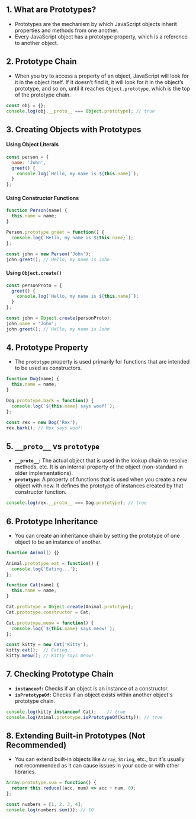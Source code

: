 ## 1. What are Prototypes?

* Prototypes are the mechanism by which JavaScript objects inherit properties and methods from one another.
* Every JavaScript object has a prototype property, which is a reference to another object.

## 2. Prototype Chain

* When you try to access a property of an object, JavaScript will look for it in the object itself. If it doesn’t find it, it will look for it in the object’s prototype, and so on, until it reaches `Object.prototype`, which is the top of the prototype chain.
```javascript
const obj = {};
console.log(obj.__proto__ === Object.prototype); // true
```

## 3. Creating Objects with Prototypes

#### Using Object Literals
```javascript
const person = {
  name: 'John',
  greet() {
    console.log(`Hello, my name is ${this.name}`);
  }
};
```

#### Using Constructor Functions
```javascript
function Person(name) {
  this.name = name;
}

Person.prototype.greet = function() {
  console.log(`Hello, my name is ${this.name}`);
};

const john = new Person('John');
john.greet(); // Hello, my name is John
```

#### Using `Object.create()`
```javascript
const personProto = {
  greet() {
    console.log(`Hello, my name is ${this.name}`);
  }
};

const john = Object.create(personProto);
john.name = 'John';
john.greet(); // Hello, my name is John
```

## 4. Prototype Property

* The `prototype` property is used primarily for functions that are intended to be used as constructors.
```javascript
function Dog(name) {
  this.name = name;
}

Dog.prototype.bark = function() {
  console.log(`${this.name} says woof!`);
};

const rex = new Dog('Rex');
rex.bark(); // Rex says woof!
```

## 5. `__proto__` vs `prototype`

* **`__proto__`:** The actual object that is used in the lookup chain to resolve methods, etc. It is an internal property of the object (non-standard in older implementations).
* **`prototype`:** A property of functions that is used when you create a new object with new. It defines the prototype of instances created by that constructor function.
```javascript
console.log(rex.__proto__ === Dog.prototype); // true
```

## 6. Prototype Inheritance

* You can create an inheritance chain by setting the prototype of one object to be an instance of another.
```javascript
function Animal() {}

Animal.prototype.eat = function() {
  console.log('Eating...');
};

function Cat(name) {
  this.name = name;
}

Cat.prototype = Object.create(Animal.prototype);
Cat.prototype.constructor = Cat;

Cat.prototype.meow = function() {
  console.log(`${this.name} says meow!`);
};

const kitty = new Cat('Kitty');
kitty.eat();  // Eating...
kitty.meow(); // Kitty says meow!
```

## 7. Checking Prototype Chain

* **`instanceof`:** Checks if an object is an instance of a constructor.
* **`isPrototypeOf`:** Checks if an object exists within another object's prototype chain.
```javascript
console.log(kitty instanceof Cat);    // true
console.log(Animal.prototype.isPrototypeOf(kitty)); // true
```

## 8. Extending Built-in Prototypes (Not Recommended)

* You can extend built-in objects like `Array`, `String`, etc., but it's usually not recommended as it can cause issues in your code or with other libraries.
```javascript
Array.prototype.sum = function() {
  return this.reduce((acc, num) => acc + num, 0);
};

const numbers = [1, 2, 3, 4];
console.log(numbers.sum()); // 10
```
